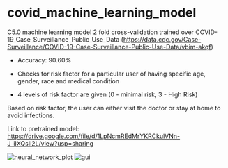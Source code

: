 # covid_machine_learning_model

C5.0 machine learning model 2 fold cross-validation trained over COVID-19_Case_Surveillance_Public_Use_Data (https://data.cdc.gov/Case-Surveillance/COVID-19-Case-Surveillance-Public-Use-Data/vbim-akqf)
- Accuracy: 90.60%

- Checks for risk factor for a particular user of having specific age, gender, race and medical condition
- 4 levels of risk factor are given (0 - minimal risk, 3 - High Risk)

Based on risk factor, the user can either visit the doctor or stay at home to avoid infections.

Link to pretrained model: https://drive.google.com/file/d/1LpNcmREdMrYKRCkulVNn-J_iIXQsIi2L/view?usp=sharing

![neural_network_plot](https://github.com/nshreyasvi/covid_machine_learning/blob/main/c5.0.png)
![gui](https://github.com/nshreyasvi/covid_machine_learning/blob/main/gui.PNG)
